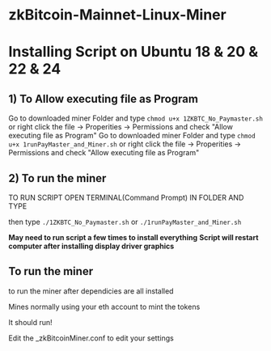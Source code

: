 # zkBitcoin-Mainnet-Linux-Miner
# Installing Script on Ubuntu 18 & 20 & 22 & 24
<h2>1) To Allow executing file as Program </h2>

Go to downloaded miner Folder and type `chmod u+x 1ZKBTC_No_Paymaster.sh` or right click the file -> Properities -> Permissions and check "Allow executing file as Program"
Go to downloaded miner Folder and type `chmod u+x 1runPayMaster_and_Miner.sh` or right click the file -> Properities -> Permissions and check "Allow executing file as Program"

<h2>2) To run the miner</h2>
TO RUN SCRIPT OPEN TERMINAL(Command Prompt) IN FOLDER AND TYPE

then type 
`./1ZKBTC_No_Paymaster.sh`
or
`./1runPayMaster_and_Miner.sh`

<b>May need to run script a few times to install everything</b>
<b>Script will restart computer after installing display driver graphics</b>
<h2>To run the miner</h2>
to run the miner after dependicies are all installed

Mines normally using your eth account to mint the tokens

It should run!

Edit the _zkBitcoinMiner.conf to edit your settings

